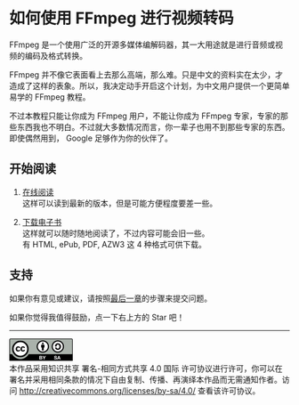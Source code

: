 # 如何使用 FFmpeg 进行视频转码

FFmpeg 是一个使用广泛的开源多媒体编解码器，其一大用途就是进行音频或视频的编码及格式转换。

FFmpeg 并不像它表面看上去那么高端，那么难。只是中文的资料实在太少，才造成了这样的表象。所以，我决定动手开启这个计划，为中文用户提供一个更简单易学的 FFmpeg 教程。

不过本教程只能让你成为 FFmpeg 用户，不能让你成为 FFmpeg 专家，专家的那些东西我也不明白。不过就大多数情况而言，你一辈子也用不到那些专家的东西。即使偶然用到， Google 足够作为你的伙伴了。

## 开始阅读

1.	[在线阅读](index.md)  
	这样可以读到最新的版本，但是可能方便程度要差一些。

2.	[下载电子书](https://github.com/FiveYellowMice/how-to-convert-videos-with-ffmpeg-zh/releases/latest)  
	这样就可以随时随地阅读了，不过内容可能会旧一些。  
	有 HTML, ePub, PDF, AZW3 这 4 种格式可供下载。

## 支持

如果你有意见或建议，请按照[最后一章](10-write-in-end.md)的步骤来提交问题。

如果你觉得我值得鼓励，点一下右上方的 Star 吧！

----------------------

![CC-BY-SA](image/by-sa.png)  
本作品采用知识共享 署名-相同方式共享 4.0 国际 许可协议进行许可，你可以在署名并采用相同条款的情况下自由复制、传播、再演绎本作品而无需通知作者。访问 <http://creativecommons.org/licenses/by-sa/4.0/> 查看该许可协议。
